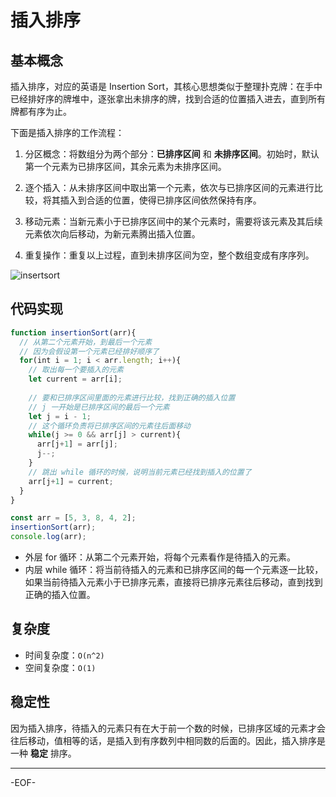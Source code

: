 # 插入排序

## 基本概念

插入排序，对应的英语是 Insertion Sort，其核心思想类似于整理扑克牌：在手中已经排好序的牌堆中，逐张拿出未排序的牌，找到合适的位置插入进去，直到所有牌都有序为止。

下面是插入排序的工作流程：

1. 分区概念：将数组分为两个部分：**已排序区间** 和 **未排序区间**。初始时，默认第一个元素为已排序区间，其余元素为未排序区间。

2. 逐个插入：从未排序区间中取出第一个元素，依次与已排序区间的元素进行比较，将其插入到合适的位置，使得已排序区间依然保持有序。
3. 移动元素：当新元素小于已排序区间中的某个元素时，需要将该元素及其后续元素依次向后移动，为新元素腾出插入位置。
4. 重复操作：重复以上过程，直到未排序区间为空，整个数组变成有序序列。

![insertsort](https://xiejie-typora.oss-cn-chengdu.aliyuncs.com/2024-12-19-065703.gif)





## 代码实现

```js
function insertionSort(arr){
  // 从第二个元素开始，到最后一个元素
  // 因为会假设第一个元素已经排好顺序了
  for(int i = 1; i < arr.length; i++){
    // 取出每一个要插入的元素
    let current = arr[i];
    
    // 要和已排序区间里面的元素进行比较，找到正确的插入位置
    // j 一开始是已排序区间的最后一个元素
    let j = i - 1; 
    // 这个循环负责将已排序区间的元素往后面移动
    while(j >= 0 && arr[j] > current){
      arr[j+1] = arr[j];
      j--;
    }
    // 跳出 while 循环的时候，说明当前元素已经找到插入的位置了
    arr[j+1] = current;
  }
}

const arr = [5, 3, 8, 4, 2];
insertionSort(arr);
console.log(arr);
```

- 外层 for 循环：从第二个元素开始，将每个元素看作是待插入的元素。
- 内层 while 循环：将当前待插入的元素和已排序区间的每一个元素逐一比较，如果当前待插入元素小于已排序元素，直接将已排序元素往后移动，直到找到正确的插入位置。



## 复杂度

- 时间复杂度：`O(n^2)`
- 空间复杂度：`O(1)`





## 稳定性

因为插入排序，待插入的元素只有在大于前一个数的时候，已排序区域的元素才会往后移动，值相等的话，是插入到有序数列中相同数的后面的。因此，插入排序是一种 **稳定** 排序。

---

-EOF-

